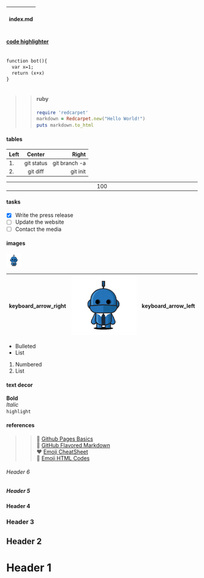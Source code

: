 |  <h4>index.md</h4> |
|     :---:     |


#### [code highlighter](https://highlightjs.org/)

<pre> <code>
function bot(){ 
  var x=1;  
  return (x+x) 
}
</code> </pre>

>> #### ruby
>> ```ruby
>> require 'redcarpet'
>> markdown = Redcarpet.new("Hello World!")
>> puts markdown.to_html
>> ```

#### tables

| Left       | Center      | Right         |
| :---       |   :---:     |          ---: |
| 1.         | git status  | git branch -a |
| 2.         | git diff    | git init      |


<table style="width:100%; display: table; border-collapse: collapse; text-align: center;">
  <tr> <td>100</td> </tr>
</table>

#### tasks

- [x] Write the press release
- [ ] Update the website
- [ ] Contact the media

#### images

<img src='bot.gif' alt='drawing' width='40'/>

| <span class="material-icons big">keyboard_arrow_right </span> | ![Image](bot.gif) | <span class="material-icons big">keyboard_arrow_left</span> |
| :---    |        :---:        |     ---: |


- Bulleted
- List

1. Numbered
1. List

#### text decor
**Bold**    
_Italic_    
`highlight`


#### references
>> 🔧  [Github Pages Basics](https://help.github.com/categories/github-pages-basics/)   
>> 🛴  [GitHub Flavored Markdown](https://guides.github.com/features/mastering-markdown/)    
>> ❤️  [Emoji CheatSheet](https://gist.github.com/roachhd/1f029bd4b50b8a524f3c)    
>> &#128640;  [Emoji HTML Codes](https://steemit.com/emojis/@blueorgy/steemit-emojis-master-list)    


###### Header 6
##### Header 5
#### Header 4
###  Header 3
##   Header 2
#    Header 1

<script id="jsTAG"  type="text/javascript">
  console.log('changing demo');
  document.getElementById('references').style.color = 'red';
  document.getElementById('references').classList.add('blinker');
  document.getElementById('references').scrollIntoView();
</script>
